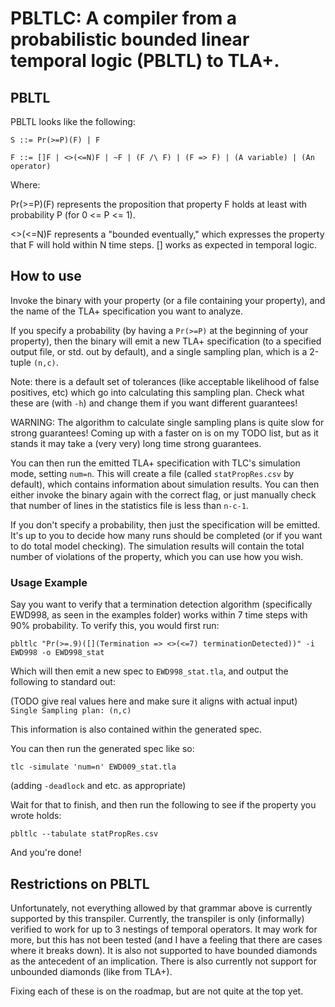 # PBLTLC: A compiler from a probabilistic bounded linear temporal logic (PBLTL) to TLA+.


## PBLTL

PBLTL looks like the following:

```
S ::= Pr(>=P)(F) | F

F ::= []F | <>(<=N)F | ~F | (F /\ F) | (F => F) | (A variable) | (An operator)
```


Where:

Pr(>=P)(F) represents the proposition that property F holds at least with probability P (for 0 <= P <= 1).

<>(<=N)F represents a "bounded eventually," which expresses the property that F will hold within N time steps.
[] works as expected in temporal logic.


## How to use

Invoke the binary with your property (or a file containing your property), and the name of the TLA+ specification you want to analyze.

If you specify a probability (by having a `Pr(>=P)` at the beginning of your property), then the
binary will emit a new TLA+ specification (to a specified output file, or std. out by default), and a single sampling plan, which is a 2-tuple `(n,c)`.

Note: there is a default set of tolerances (like acceptable likelihood of false positives, etc) which go into calculating this sampling plan.
Check what these are (with `-h`) and change them if you want different guarantees!

WARNING: The algorithm to calculate single sampling plans is quite slow for strong guarantees! 
Coming up with a faster on is on my TODO list, but as it stands it may take a (very very) long time strong guarantees.

You can then run the emitted TLA+ specification with TLC's simulation mode, setting `num=n`.
This will create a file (called `statPropRes.csv` by default), which contains information about simulation results.
You can then either invoke the binary again with the correct flag, or just manually check that number of lines in the statistics file is less than `n-c-1`.

If you don't specify a probability, then just the specification will be emitted. 
It's up to you to decide how many runs should be completed (or if you want to do total model checking).
The simulation results will contain the total number of violations of the property, which you can use how you wish.


### Usage Example
Say you want to verify that a termination detection algorithm (specifically EWD998, as seen in the examples folder) works within 7 time steps with 90% probability.
To verify this, you would first run:

`pbltlc "Pr(>=.9)([](Termination => <>(<=7) terminationDetected))" -i EWD998 -o EWD998_stat`

Which will then emit a new spec to `EWD998_stat.tla`, and output the following to standard out:

(TODO give real values here and make sure it aligns with actual input)
`Single Sampling plan: (n,c)`

This information is also contained within the generated spec.

You can then run the generated spec like so:

`tlc -simulate 'num=n' EWD009_stat.tla`

(adding `-deadlock` and etc. as appropriate)

Wait for that to finish, and then run the following to see if the property you wrote holds:

`pbltlc --tabulate statPropRes.csv`

And you're done!


## Restrictions on PBLTL

Unfortunately, not everything allowed by that grammar above is currently supported by this transpiler.
Currently, the transpiler is only (informally) verified to work for up to 3 nestings of temporal operators. 
It may work for more, but this has not been tested (and I have a feeling that there are cases where it breaks down).
It is also not supported to have bounded diamonds as the antecedent of an implication.
There is also currently not support for unbounded diamonds (like from TLA+).

Fixing each of these is on the roadmap, but are not quite at the top yet.

